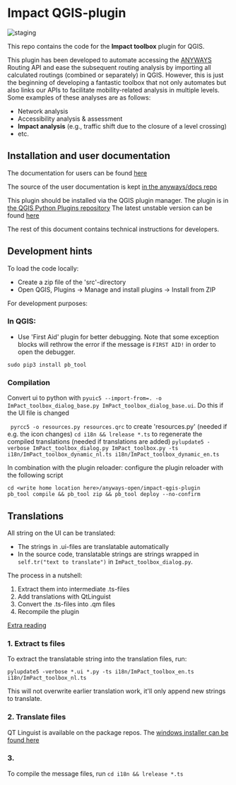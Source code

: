 
Impact QGIS-plugin
==================


![staging](https://github.com/anyways-open/impact-qgis-plugin/workflows/staging/badge.svg)  

This repo contains the code for the **Impact toolbox** plugin for QGIS.

This plugin has been developed to automate accessing the [ANYWAYS](https://www.anyways.eu) Routing API and ease the subsequent routing analysis by importing all calculated routings (combined or separately) in QGIS. However, this is just the beginning of developing a fantastic toolbox that not only automates but also links our APIs to facilitate mobility-related analysis in multiple levels. Some examples of these analyses are as follows:
- Network analysis
- Accessibility analysis & assessment
- **Impact analysis** (e.g., traffic shift due to the closure of a level crossing)
- etc.

Installation and user documentation
-----------------------------------

The documentation for users can be found [here](https://docs.anyways.eu/qgis-plugin/)

The source of the user documentation is kept [in the anyways/docs repo](https://github.com/anyways-open/docs/tree/develop/src/qgis-plugin)

This plugin should be installed via the QGIS plugin manager. The plugin is in [the QGIS Python Plugins repository](https://plugins.qgis.org/plugins/anyways_impact_toolbox/)
The latest unstable version can be found [here](https://github.com/anyways-open/impact-qgis-plugin/releases)

The rest of this document contains technical instructions for developers.

Development hints
-----------------

To load the code locally:

- Create a zip file of the 'src'-directory
- Open QGIS, Plugins -> Manage and install plugins -> Install from ZIP

For development purposes:

### In QGIS:

- Use 'First Aid' plugin for better debugging. Note that some exception blocks will rethrow the error if the message is `FIRST AID!` in order to open the debugger.

`sudo pip3 install pb_tool` 

### Compilation

Convert ui to python with `pyuic5 --import-from=. -o ImPact_toolbox_dialog_base.py ImPact_toolbox_dialog_base.ui`. Do this if the UI file is changed

` pyrcc5 -o resources.py resources.qrc` to create 'resources.py' (needed if e.g. the icon changes)
`cd i18n && lrelease *.ts` to regenerate the compiled translations (needed if translations are added)
`pylupdate5 -verbose ImPact_toolbox_dialog.py ImPact_toolbox.py -ts i18n/ImPact_toolbox_dynamic_nl.ts i18n/ImPact_toolbox_dynamic_en.ts`

In combination with the plugin reloader: configure the plugin reloader with the following script

```
cd <write home location here>/anyways-open/impact-qgis-plugin
pb_tool compile && pb_tool zip && pb_tool deploy --no-confirm
```

## Translations

All string on the UI can be translated:

- The strings in .ui-files are translatable automatically
- In the source code, translatable strings are strings wrapped in `self.tr("text to translate")` in `ImPact_toolbox_dialog.py`.

The process in a nutshell:

1. Extract them into intermediate .ts-files
2. Add translations with QtLinguist 
3. Convert the .ts-files into .qm files
4. Recompile the plugin

[Extra reading](https://doc.qt.io/qt-5/linguist-overview.html)


### 1. Extract ts files

To extract the translatable string into the translation files, run:

```pylupdate5 -verbose *.ui *.py -ts i18n/ImPact_toolbox_en.ts i18n/ImPact_toolbox_nl.ts```

This will not overwrite earlier translation work, it'll only append new strings to translate.


### 2. Translate files

QT Linguist is available on the package repos.
The [windows installer can be found here](https://download.qt.io/linguist_releases/qtlinguistinstaller-5.12.2.exe.mirrorlist)

### 3.

To compile the message files, run `cd i18n && lrelease *.ts`

